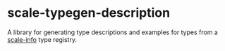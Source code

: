 # scale-typegen-description

A library for generating type descriptions and examples for types from a [scale-info](https://github.com/paritytech/scale-info) type registry.
